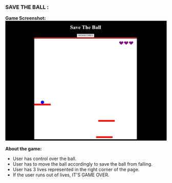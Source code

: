 ### SAVE THE BALL :

**Game Screenshot:**
![image](GAME_SCREENSHOT.jpeg)

**About the game:**
  * User has control over the ball.
  * User has to move the ball accordingly to save the ball from falling.
  * User has 3 lives represented in the right corner of the page.
  * If the user runs out of lives, IT'S GAME OVER.